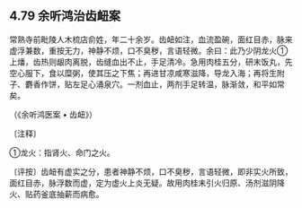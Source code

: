 ## 4.79 余听鸿治齿衄案

常熟寺前毗陵人木梳店俞姓，年二十余岁。齿衄如注，血流盈碗，面红目赤，脉来虚浮兼数，重按无力，神静不烦，口不臭秽，言语轻微。余曰：此乃少阴龙火①上燔，齿热则龈肉离脱，齿缝血出不止，手足清冷。急用肉桂五分，研末饭丸，先空心服下，食以糜粥，使其压之下焦；再进甘凉咸寒滋降，导龙入海；再将生附子、麝香作饼，贴左足心涌泉穴。一剂血止，两剂手足转温，脉渐敛，和平如常矣。

（《余听鸿医案 • 齿衄》）

〔注释〕

①龙火：指肾火、命门之火。

〔评按〕齿衄有虚实之分，患者神静不烦，口不臭秽，言语轻微，即非实火所致，面红目赤，脉浮数而虚，定为虚火上炎无疑。故用肉桂末引火归原、汤剂滋阴降火、贴药釜底抽薪而病愈。
